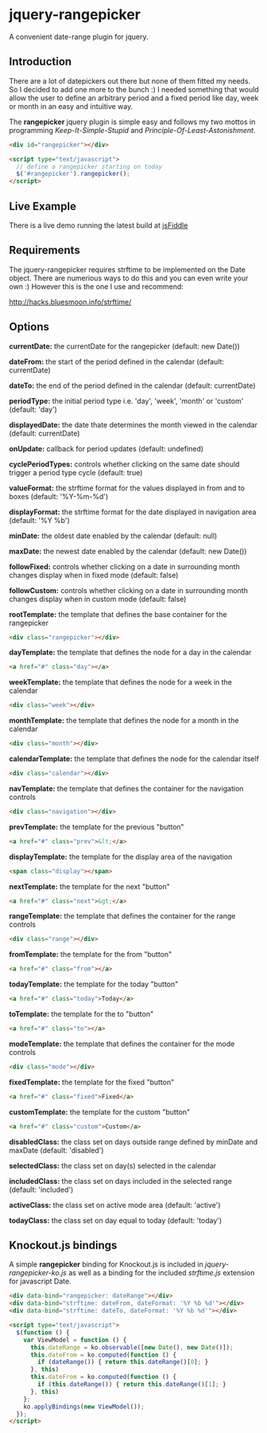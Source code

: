 # jquery-rangepicker

A convenient date-range plugin for jquery.

## Introduction

There are a lot of datepickers out there but none of them fitted my needs. So I decided to add one more to the bunch :)
I needed something that would allow the user to define an arbitrary period and a fixed period like day, week or month
in an easy and intuitive way.

The **rangepicker** jquery plugin is simple easy and follows my two mottos in programming _Keep-It-Simple-Stupid_ and
_Principle-Of-Least-Astonishment_.

```html
<div id="rangepicker"></div>

<script type="text/javascript">
  // define a rangepicker starting on today
  $('#rangepicker').rangepicker();
</script>
```

## Live Example

There is a live demo running the latest build at [jsFiddle](http://jsfiddle.net/MPeqP/5/)

## Requirements

The jquery-rangepicker requires strftime to be implemented on the Date object. There are numerious ways to do this and you can even write your own :) However this is the one I use
and recommend:

<http://hacks.bluesmoon.info/strftime/>

## Options

**currentDate:** the currentDate for the rangepicker (default: new Date())

**dateFrom:** the start of the period defined in the calendar (default: currentDate)

**dateTo:** the end of the period defined in the calendar (default: currentDate)

**periodType:** the initial period type i.e. 'day', 'week', 'month' or 'custom' (default: 'day')

**displayedDate:** the date thate determines the month viewed in the calendar (default: currentDate)

**onUpdate:** callback for period updates (default: undefined)

**cyclePeriodTypes:** controls whether clicking on the same date should trigger a period type cycle (default: true)

**valueFormat:** the strftime format for the values displayed in from and to boxes (default: '%Y-%m-%d')

**displayFormat:** the strftime format for the date displayed in navigation area (default: '%Y %b')

**minDate:** the oldest date enabled by the calendar (default: null)

**maxDate:** the newest date enabled by the calendar (default: new Date())

**followFixed:** controls whether clicking on a date in surrounding month changes display when in fixed mode (default: false)

**followCustom:** controls whether clicking on a date in surrounding month changes display when in custom mode (default: false)

**rootTemplate:** the template that defines the base container for the rangepicker

```html
<div class="rangepicker"></div>
```

**dayTemplate:** the template that defines the node for a day in the calendar

```html
<a href="#" class="day"></a>
```

**weekTemplate:** the template that defines the node for a week in the calendar

```html
<div class="week"></div>
```

**monthTemplate:** the template that defines the node for a month in the calendar

```html
<div class="month"></div>
```

**calendarTemplate:** the template that defines the node for the calendar itself

```html
<div class="calendar"></div>
```

**navTemplate:** the template that defines the container for the navigation controls

```html
<div class="navigation"></div>
```

**prevTemplate:** the template for the previous "button"

```html
<a href="#" class="prev">&lt;</a>
```

**displayTemplate:** the template for the display area of the navigation

```html
<span class="display"></span>
```

**nextTemplate:** the template for the next "button"

```html
<a href="#" class="next">&gt;</a>
```

**rangeTemplate:** the template that defines the container for the range controls

```html
<div class="range"></div>
```

**fromTemplate:** the template for the from "button"

```html
<a href="#" class="from"></a>
```

**todayTemplate:** the template for the today "button"

```html
<a href="#" class="today">Today</a>
```

**toTemplate:** the template for the to "button"

```html
<a href="#" class="to"></a>
```

**modeTemplate:** the template that defines the container for the mode controls

```html
<div class="mode"></div>
```

**fixedTemplate:** the template for the fixed "button"

```html
<a href="#" class="fixed">Fixed</a>
```

**customTemplate:** the template for the custom "button"

```html
<a href="#" class="custom">Custom</a>
```

**disabledClass:** the class set on days outside range defined by minDate and maxDate (default: 'disabled')

**selectedClass:** the class set on day(s) selected in the calendar

**includedClass:** the class set on days included in the selected range (default: 'included')

**activeClass:** the class set on active mode area (default: 'active')

**todayClass:** the class set on day equal to today (default: 'today')

## Knockout.js bindings

A simple **rangepicker** binding for Knockout.js is included in _jquery-rangepicker-ko.js_ as well as
a binding for the included _strftime.js_ extension for javascript Date.

```html
<div data-bind="rangepicker: dateRange"></div>
<div data-bind="strftime: dateFrom, dateFormat: '%Y %b %d'"></div>
<div data-bind="strftime: dateTo, dateFormat: '%Y %b %d'"></div>

<script type="text/javascript">
  $(function () {
    var ViewModel = function () {
      this.dateRange = ko.observable([new Date(), new Date()]);
      this.dateFrom = ko.computed(function () {
        if (dateRange()) { return this.dateRange()[0]; }
      }, this)
      this.dateFrom = ko.computed(function () {
        if (this.dateRange()) { return this.dateRange()[1]; }
      }, this)
    };
    ko.applyBindings(new ViewModel());
  });
</script>
```
